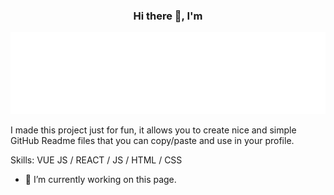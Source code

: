 ### <p style="text-align: center;">Hi there 👋, I'm</p>
![](https://github.com/GazDen/GazDen/blob/main/LAYNE_LOGO2-small.png)

I made this project just for fun, it allows you to create nice and simple GitHub Readme files that you can copy/paste and use in your profile.

Skills: VUE JS / REACT / JS / HTML / CSS

- 🔭 I’m currently working on this page. 
